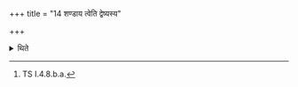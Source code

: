+++
title = "14 शण्डाय त्वेति द्वेष्यस्य"

+++

<details><summary>थिते</summary>

14. In the case of a sacrificer whom he hates, he despoits it with śaṇḍāya tvā.[^1]  

[^1]: TS I.4.8.b.a.  
</details>
